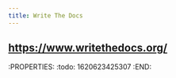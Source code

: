 ```yaml
---
title: Write The Docs
---
```


## https://www.writethedocs.org/
:PROPERTIES:
:todo: 1620623425307
:END:
##
